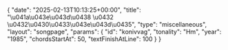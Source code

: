 {
    "date": "2025-02-13T10:13:25+00:00",
    "title": "\u041a\u043e\u043d\u0438 \u0432 \u0432\u0430\u0433\u043e\u043d\u0435",
    "type": "miscellaneous",
    "layout": "songpage",
    "params": {
        "id": "konivvag",
        "tonality": "Hm",
        "year": "1985",
        "chordsStartAt": 50,
        "textFinishAtLine": 100
    }
}